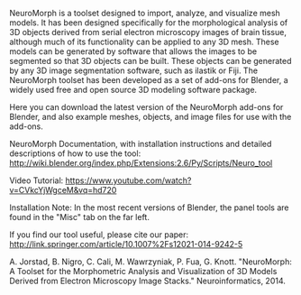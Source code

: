 NeuroMorph is a toolset designed to import, analyze, and visualize mesh models. It has been designed specifically for the morphological analysis of 3D objects derived from serial electron microscopy images of brain tissue, although much of its functionality can be applied to any 3D mesh.  These models can be generated by software that allows the images to be segmented so that 3D objects can be built.  These objects can be generated by any 3D image segmentation software, such as ilastik or Fiji.  The NeuroMorph toolset has been developed as a set of add-ons for Blender, a widely used free and open source 3D modeling software package.

Here you can download the latest version of the NeuroMorph add-ons for Blender, and also example meshes, objects, and image files for use with the add-ons.

NeuroMorph Documentation, with installation instructions and detailed descriptions of how to use the tool:  http://wiki.blender.org/index.php/Extensions:2.6/Py/Scripts/Neuro_tool

Video Tutorial:  https://www.youtube.com/watch?v=CVkcYjWgceM&vq=hd720

Installation Note: In the most recent versions of Blender, the panel tools are found in the "Misc" tab on the far left.



If you find our tool useful, please cite our paper:  http://link.springer.com/article/10.1007%2Fs12021-014-9242-5

A. Jorstad, B. Nigro, C. Cali, M. Wawrzyniak, P. Fua, G. Knott.  "NeuroMorph: A Toolset for the Morphometric Analysis and Visualization of 3D Models Derived from Electron Microscopy Image Stacks." Neuroinformatics, 2014.
